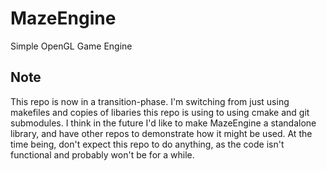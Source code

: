 # MazeEngine
Simple OpenGL Game Engine
## Note
This repo is now in a transition-phase. I'm switching from just using makefiles and copies of libaries this repo is using to using cmake and git submodules. I think in the future I'd like to make MazeEngine a standalone library, and have other repos to demonstrate how it might be used. At the time being, don't expect this repo to do anything, as the code isn't functional and probably won't be for a while.
